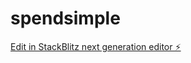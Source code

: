 # spendsimple

[Edit in StackBlitz next generation editor ⚡️](https://stackblitz.com/~/github.com/MattVOLTA/spendsimple)